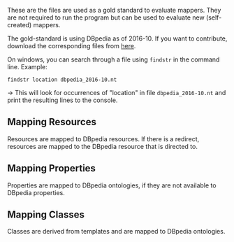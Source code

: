 These are the files are used as a gold standard to evaluate mappers. They are not required to run the program but can be used to evaluate new (self-created) mappers. 

The gold-standard is using DBpedia as of 2016-10.
If you want to contribute, download the corresponding files from <a href="http://wiki.dbpedia.org/downloads-2016-10">here</a>.

On windows, you can search through a file using `findstr` in the command line.
Example:
```
findstr location dbpedia_2016-10.nt
```
→ This will look for occurrences of "location" in file `dbpedia_2016-10.nt` and print the resulting lines to the console.

## Mapping Resources
Resources are mapped to DBpedia resources. If there is a redirect, resources are mapped to the DBpedia resource that is directed to.

## Mapping Properties
Properties are mapped to DBpedia ontologies, if they are not available to DBpedia properties.

## Mapping Classes
Classes are derived from templates and are mapped to DBpedia ontologies.
